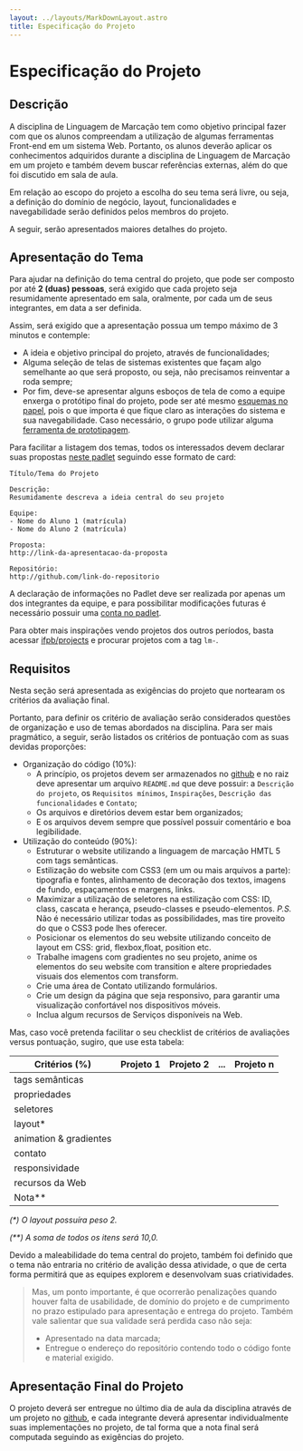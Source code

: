 ```yaml
---
layout: ../layouts/MarkDownLayout.astro
title: Especificação do Projeto
---
```


# Especificação do Projeto

## Descrição

A disciplina de Linguagem de Marcação tem como objetivo principal fazer com que os alunos compreendam a utilização de algumas ferramentas Front-end em um sistema Web. Portanto, os alunos deverão aplicar os conhecimentos adquiridos durante a disciplina de Linguagem de Marcação em um projeto e também devem buscar referências externas, além do que foi discutido em sala de aula.

Em relação ao escopo do projeto a escolha do seu tema será livre, ou seja, a definição do domínio de negócio, layout, funcionalidades e navegabilidade serão definidos pelos membros do projeto.

A seguir, serão apresentados maiores detalhes do projeto.

## Apresentação do Tema

Para ajudar na definição do tema central do projeto, que pode ser composto por até **2 (duas) pessoas**, será exigido que cada projeto seja resumidamente apresentado em sala, oralmente, por cada um de seus integrantes, em data a ser definida.

Assim, será exigido que a apresentação possua um tempo máximo de 3 minutos e contemple:

* A ideia e objetivo principal do projeto, através de funcionalidades;
* Alguma seleção de telas de sistemas existentes que façam algo semelhante ao que será proposto, ou seja, não precisamos reinventar a roda sempre;
* Por fim, deve-se apresentar alguns esboços de tela de como a equipe enxerga o protótipo final do projeto, pode ser até mesmo [esquemas no papel](https://developers.google.com/web/fundamentals/design-and-ux/ux-basics/), pois o que importa é que fique claro as interações do sistema e sua navegabilidade. Caso necessário, o grupo pode utilizar alguma [ferramenta de prototipagem](https://uxtools.co/tools/prototyping).

Para facilitar a listagem dos temas, todos os interessados devem declarar suas propostas [neste padlet](https://padlet.com/lucachaves) seguindo esse formato de card:

```
Título/Tema do Projeto

Descrição:
Resumidamente descreva a ideia central do seu projeto

Equipe:
- Nome do Aluno 1 (matrícula)
- Nome do Aluno 2 (matrícula)

Proposta:
http://link-da-apresentacao-da-proposta

Repositório:
http://github.com/link-do-repositorio
```

A declaração de informações no Padlet deve ser realizada por apenas um dos integrantes da equipe, e para possibilitar modificações futuras é necessário possuir uma [conta no padlet](https://padlet.com/).

Para obter mais inspirações vendo projetos dos outros períodos, basta acessar [ifpb/projects](https://ifpb.github.io/projects/) e procurar projetos com a tag `lm-`.

## Requisitos

Nesta seção será apresentada as exigências do projeto que nortearam os critérios da avaliação final.

Portanto, para definir os critério de avaliação serão considerados questões de organização e uso de temas abordados na disciplina. Para ser mais pragmático, a seguir, serão listados os critérios de pontuação com as suas devidas proporções:

* Organização do código (10%):
  - A princípio, os projetos devem ser armazenados no [github](http://github.com/) e no raiz deve apresentar um arquivo `README.md` que deve possuir: a `Descrição do projeto`, os `Requisitos mínimos`, `Inspirações`, `Descrição das funcionalidades` e `Contato`;
  - Os arquivos e diretórios devem estar bem organizados;
  - E os arquivos devem sempre que possível possuir comentário e boa legibilidade.
* Utilização do conteúdo (90%):
  - Estruturar o website utilizando a linguagem de marcação HMTL 5 com tags semânticas.
  - Estilização do website com CSS3 (em um ou mais arquivos a parte): tipografia e fontes, alinhamento de decoração dos textos, imagens de fundo, espaçamentos e margens, links.
  - Maximizar a utilização de seletores na estilização com CSS: ID, class, cascata e herança, pseudo-classes e pseudo-elementos. *P.S.* Não é necessário utilizar todas as possibilidades, mas tire proveito do que o CSS3 pode lhes oferecer.
  - Posicionar os elementos do seu website utilizando conceito de layout em CSS: grid, flexbox,float, position etc.
  - Trabalhe imagens com gradientes no seu projeto, anime os elementos do seu website com transition e altere propriedades visuais dos elementos com transform.
  - Crie uma área de Contato utilizando formulários.
  - Crie um design da página que seja responsivo, para garantir uma visualização confortável nos dispositivos móveis.
  - Inclua algum recursos de Serviços disponíveis na Web.


Mas, caso você pretenda facilitar o seu checklist de critérios de avaliações versus pontuação, sugiro, que use esta tabela:

| Critérios (%)          | Projeto 1 | Projeto 2 | ... | Projeto n |
| ---------------------- | --------- | --------- | --- | --------- |
| tags semânticas        |           |           |     |
| propriedades           |           |           |     |
| seletores              |           |           |     |
| layout*                |           |           |     |
| animation & gradientes |           |           |     |
| contato                |           |           |     |
| responsividade         |           |           |     |
| recursos da Web        |           |           |     |
| Nota**                 |           |           |     |

*(\*) O layout possuíra peso 2.*

*(\*\*) A soma de todos os itens será 10,0.*

Devido a maleabilidade do tema central do projeto, também foi definido que o tema não entraria no critério de avalição dessa atividade, o que de certa forma permitirá que as equipes explorem e desenvolvam suas criatividades.

> Mas, um ponto importante, é que ocorrerão penalizações quando houver falta de usabilidade, de domínio do projeto e de cumprimento no prazo estipulado para apresentação e entrega do projeto. Também vale salientar que sua validade será perdida caso não seja:
>
>  * Apresentado na data marcada;
>  * Entregue o endereço do repositório contendo todo o código fonte e material exigido.

## Apresentação Final do Projeto

O projeto deverá ser entregue no último dia de aula da disciplina através de um projeto no [github](https://github.com/), e cada integrante deverá apresentar individualmente suas implementações no projeto,  de tal forma que a nota final será computada seguindo as exigências do projeto.


